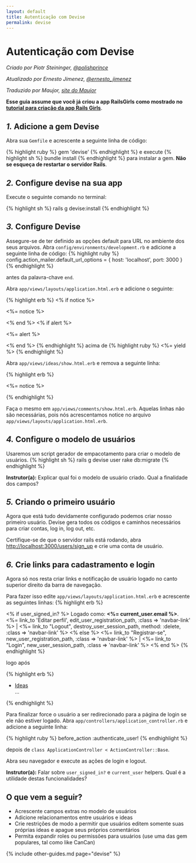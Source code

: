 ```yaml
---
layout: default
title: Autenticação com Devise
permalink: devise
---
```


# Autenticação com Devise

*Criado por Piotr Steininger, [@polishprince](https://twitter.com/polishprince)*

*Atualizado por Ernesto Jimenez, [@ernesto_jimenez](https://twitter.com/ernesto_jimenez)*

*Traduzido por Maujor, [site do Maujor](http://www.maujor.com)*

**Esse guia assume que você já criou a app RailsGirls como mostrado no** [**tutorial para criação da app Rails Girls**](/app).


## *1.* Adicione a gem Devise

Abra sua `Gemfile` e acrescente a seguinte linha de código:

{% highlight ruby %}
gem 'devise'
{% endhighlight %}
e execute
{% highlight sh %}
bundle install
{% endhighlight %}
para instalar a gem. **Não se esqueça de restartar o servidor Rails**.

## *2.* Configure devise na sua app

Execute o seguinte comando no terminal:

{% highlight sh %}
rails g devise:install
{% endhighlight %}


## *3.* Configure Devise

Assegure-se de ter definido as opções default para URL no ambiente dos seus arquivos. Abra `config/environments/development.rb` e adicione a seguinte linha de código:
{% highlight ruby %}
   config.action_mailer.default_url_options = { host: 'localhost', port: 3000 }
{% endhighlight %}

antes da palavra-chave `end`.

Abra `app/views/layouts/application.html.erb` e adicione o seguinte:

{% highlight erb %}
<% if notice %>
  <p class="alert alert-success"><%= notice %></p>
<% end %>
<% if alert %>
  <p class="alert alert-danger"><%= alert %></p>
<% end %>
{% endhighlight %}
acima de
{% highlight ruby %}
   <%= yield %>
{% endhighlight %}

Abra `app/views/ideas/show.html.erb` e remova a seguinte linha:

{% highlight erb %}
<p id="notice"><%= notice %></p>
{% endhighlight %}

Faça o mesmo em `app/views/comments/show.html.erb`. Aquelas linhas não são necessárias, pois nós acrescentamos notice no arquivo `app/views/layouts/application.html.erb`.

## *4.* Configure o modelo de usuários

Usaremos um script gerador de empacotamento para criar o modelo de usuários.
{% highlight sh %}
   rails g devise user
   rake db:migrate
{% endhighlight %}

**Instrutor(a):** Explicar qual foi o modelo de usuário criado. Qual a finalidade dos campos?

## *5.* Criando o primeiro usuário

Agora que está tudo devidamente configurado podemos criar nosso primeiro usuário. Devise gera todos os códigos e caminhos necessários para criar contas, log in, log out, etc.

Certifique-se de que o servidor rails está rodando, abra <http://localhost:3000/users/sign_up> e crie uma conta de usuário.

## *6.* Crie links para cadastramento e login

Agora só nos resta criar links e notificação de usuário logado no canto superior direito da barra de navegação.

Para fazer isso edite `app/views/layouts/application.html.erb` e acrescente as seguintes linhas:
{% highlight erb %}
<p class="navbar-text float-right">
<% if user_signed_in? %>
  Logado como: <strong><%= current_user.email %></strong>.
  <%= link_to 'Editar perfil', edit_user_registration_path, :class => 'navbar-link' %> |
  <%= link_to "Logout", destroy_user_session_path, method: :delete, :class => 'navbar-link'  %>
<% else %>
  <%= link_to "Registrar-se", new_user_registration_path, :class => 'navbar-link'  %> |
  <%= link_to "Login", new_user_session_path, :class => 'navbar-link'  %>
<% end %>
{% endhighlight %}

logo após

{% highlight erb %}
  <ul class="navbar-nav mr-auto">
    <li class="nav-item active">
      <a class="nav-link" href="/ideas">Ideas</a>
    </li>
    ...
  </ul>
{% endhighlight %}

Para finalizar force o usuário a ser redirecionado para a página de login se ele não estiver logado. Abra `app/controllers/application_controller.rb` e adicione a seguinte linha:

{% highlight ruby %}
  before_action :authenticate_user!
{% endhighlight %}

depois de `class ApplicationController < ActionController::Base`.

Abra seu navegador e execute as ações de login e logout.

**Instrutor(a):** Falar sobre `user_signed_in?` e `current_user` helpers. Qual é a utilidade destas funcionalidades?

## O que vem a seguir?

* Acrescente campos extras no modelo de usuários
* Adicione relacionamentos entre usuários e ideas
* Crie restrições de modo a permitir que usuários editem somente suas próprias ideas e apague seus próprios comentários
* Permita expandir roles ou permissões para usuários (use uma das gem populares, tal como like CanCan)

{% include other-guides.md page="devise" %}
